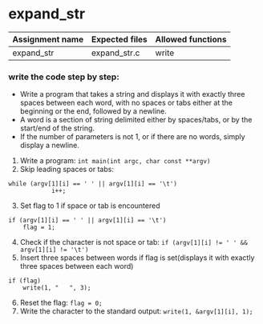 # expand_str

| Assignment name | Expected files | Allowed functions |
| --------------- | -------------  | ----------------- |
| expand_str        | expand_str.c     | write             |

### write the code step by step:
* Write a program that takes a string and displays it with exactly three spaces between each word, with no spaces or tabs either at the beginning or the end, followed by a newline.
* A word is a section of string delimited either by spaces/tabs, or by the start/end of the string.
* If the number of parameters is not 1, or if there are no words, simply display a newline.

1. Write a program: ``` int main(int argc, char const **argv) ```
2.  Skip leading spaces or tabs:
```
while (argv[1][i] == ' ' || argv[1][i] == '\t')
			i++;
```
3. Set flag to 1 if space or tab is encountered
```
if (argv[1][i] == ' ' || argv[1][i] == '\t')
    flag = 1;
```
4. Check if the character is not space or tab: ``` if (argv[1][i] != ' ' && argv[1][i] != '\t') ```
5. Insert three spaces between words if flag is set(displays it with exactly three spaces between each word)
```
if (flag)
    write(1, "   ", 3);
```
6. Reset the flag: ``` flag = 0; ```
7. Write the character to the standard output: ``` write(1, &argv[1][i], 1); ```
